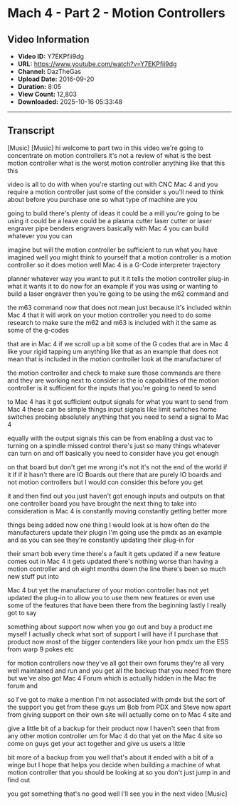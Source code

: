 # Mach 4 - Part 2 - Motion Controllers

## Video Information

- **Video ID:** Y7EKPfii9dg
- **URL:** https://www.youtube.com/watch?v=Y7EKPfii9dg
- **Channel:** DazTheGas
- **Upload Date:** 2016-09-20
- **Duration:** 8:05
- **View Count:** 12,803
- **Downloaded:** 2025-10-16 05:33:48

---

## Transcript

[Music] [Music] hi welcome to part two in this video we're going to concentrate on motion controllers it's not a review of what is the best motion controller what is the worst motion controller anything like that this this

video is all to do with when you're starting out with CNC Mac 4 and you require a motion controller just some of the consider s you'll need to think about before you purchase one so what type of machine are you

going to build there's plenty of ideas it could be a mill you're going to be using it could be a leave could be a plasma cutter laser cutter or laser engraver pipe benders engravers basically with Mac 4 you can build whatever you you can

imagine but will the motion controller be sufficient to run what you have imagined well you might think to yourself that a motion controller is a motion controller so it does motion well Mac 4 is a G-Code interpreter trajectory

planner whatever way you want to put it it tells the motion controller plug-in what it wants it to do now for an example if you was using or wanting to build a laser engraver then you're going to be using the m62 command and

the m63 command now that does not mean just because it's included within Mac 4 that it will work on your motion controller you need to do some research to make sure the m62 and m63 is included with it the same as some of the g-codes

that are in Mac 4 if we scroll up a bit some of the G codes that are in Mac 4 like your rigid tapping um anything like that as an example that does not mean that is included in the motion controller look at the manufacturer of

the motion controller and check to make sure those commands are there and they are working next to consider is the io capabilities of the motion controller is it sufficient for the inputs that you're going to need to send

to Mac 4 has it got sufficient output signals for what you want to send from Mac 4 these can be simple things input signals like limit switches home switches probing absolutely anything that you need to send a signal to Mac 4

equally with the output signals this can be from enabling a dust vac to turning on a spindle missed control there's just so many things whatever can turn on and off basically you need to consider have you got enough

on that board but don't get me wrong it's not it's not the end of the world if it if if it hasn't there are IO Boards out there that are purely IO boards and not motion controllers but I would con consider this before you get

it and then find out you just haven't got enough inputs and outputs on that one controller board you have brought the next thing to take into consideration is Mac 4 is constantly moving constantly getting better more

things being added now one thing I would look at is how often do the manufacturers update their plugin I'm going use the pmdx as an example and as you can see they're constantly updating their plug-in for

their smart bob every time there's a fault it gets updated if a new feature comes out in Mac 4 it gets updated there's nothing worse than having a motion controller and oh eight months down the line there's been so much new stuff put into

Mac 4 but yet the manufacturer of your motion controller has not yet updated the plug-in to allow you to use them new features or even use some of the features that have been there from the beginning lastly I really got to say

something about support now when you go out and buy a product me myself I actually check what sort of support I will have if I purchase that product now most of the bigger contenders like your hon pmdx um the ESS from warp 9 pokes etc

for motion controllers now they've all got their own forums they're all very well maintained and run and you get all the backup that you need from there but we've also got Mac 4 Forum which is actually hidden in the Mac fre forum and

so I've got to make a mention I'm not associated with pmdx but the sort of the support you get from these guys um Bob from PDX and Steve now apart from giving support on their own site will actually come on to Mac 4 site and

give a little bit of a backup for their product now I haven't seen that from any other motion controller um for Mac 4 do that yet on the Mac 4 site so come on guys get your act together and give us users a little

bit more of a backup from you well that's about it ended with a bit of a winge but I hope that helps you decide when building a machine of what motion controller that you should be looking at so you don't just jump in and find out

you got something that's no good well I'll see you in the next video [Music]
